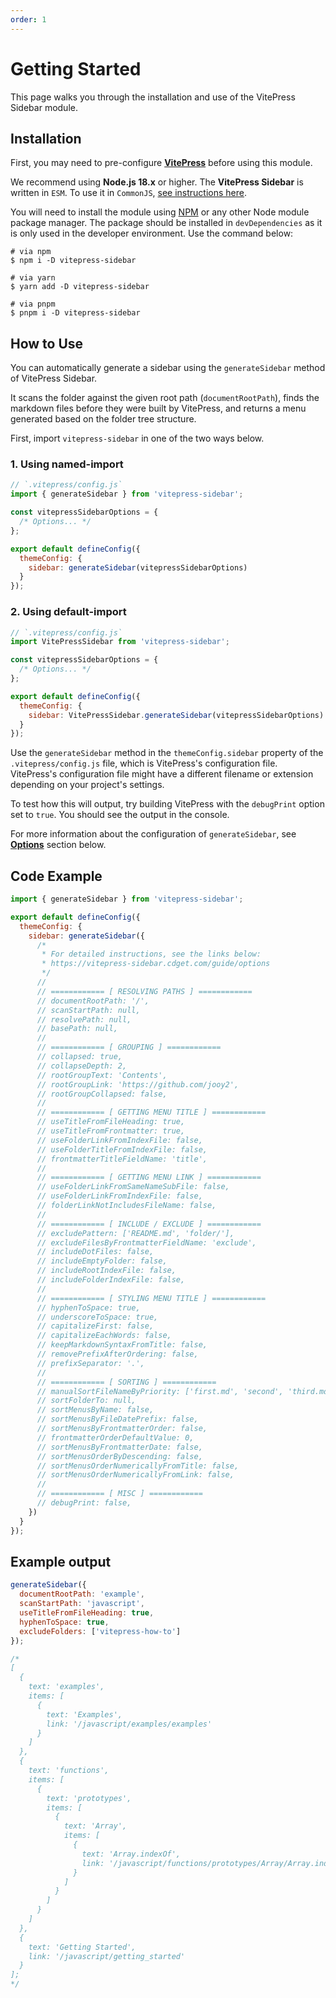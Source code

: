 ```yaml
---
order: 1
---
```


# Getting Started

This page walks you through the installation and use of the VitePress Sidebar module.

## Installation

First, you may need to pre-configure **[VitePress](https://vitepress.dev)** before using this module.

We recommend using **Node.js 18.x** or higher. The **VitePress Sidebar** is written in `ESM`. To use it in `CommonJS`, [see instructions here](/troubleshooting/err-require-esm).

You will need to install the module using [NPM](https://www.npmjs.com/package/vitepress-sidebar) or any other Node module package manager. The package should be installed in `devDependencies` as it is only used in the developer environment. Use the command below:

```shell
# via npm
$ npm i -D vitepress-sidebar

# via yarn
$ yarn add -D vitepress-sidebar

# via pnpm
$ pnpm i -D vitepress-sidebar
```

## How to Use

You can automatically generate a sidebar using the `generateSidebar` method of VitePress Sidebar.

It scans the folder against the given root path (`documentRootPath`), finds the markdown files before they were built by VitePress, and returns a menu generated based on the folder tree structure.

First, import `vitepress-sidebar` in one of the two ways below.

### 1. Using named-import

```javascript
// `.vitepress/config.js`
import { generateSidebar } from 'vitepress-sidebar';

const vitepressSidebarOptions = {
  /* Options... */
};

export default defineConfig({
  themeConfig: {
    sidebar: generateSidebar(vitepressSidebarOptions)
  }
});
```

### 2. Using default-import

```javascript
// `.vitepress/config.js`
import VitePressSidebar from 'vitepress-sidebar';

const vitepressSidebarOptions = {
  /* Options... */
};

export default defineConfig({
  themeConfig: {
    sidebar: VitePressSidebar.generateSidebar(vitepressSidebarOptions)
  }
});
```

Use the `generateSidebar` method in the `themeConfig.sidebar` property of the `.vitepress/config.js` file, which is VitePress's configuration file. VitePress's configuration file might have a different filename or extension depending on your project's settings.

To test how this will output, try building VitePress with the `debugPrint` option set to `true`. You should see the output in the console.

For more information about the configuration of `generateSidebar`, see **[Options](/guide/options)** section below.

## Code Example

```javascript
import { generateSidebar } from 'vitepress-sidebar';

export default defineConfig({
  themeConfig: {
    sidebar: generateSidebar({
      /*
       * For detailed instructions, see the links below:
       * https://vitepress-sidebar.cdget.com/guide/options
       */
      //
      // ============ [ RESOLVING PATHS ] ============
      // documentRootPath: '/',
      // scanStartPath: null,
      // resolvePath: null,
      // basePath: null,
      //
      // ============ [ GROUPING ] ============
      // collapsed: true,
      // collapseDepth: 2,
      // rootGroupText: 'Contents',
      // rootGroupLink: 'https://github.com/jooy2',
      // rootGroupCollapsed: false,
      //
      // ============ [ GETTING MENU TITLE ] ============
      // useTitleFromFileHeading: true,
      // useTitleFromFrontmatter: true,
      // useFolderLinkFromIndexFile: false,
      // useFolderTitleFromIndexFile: false,
      // frontmatterTitleFieldName: 'title',
      //
      // ============ [ GETTING MENU LINK ] ============
      // useFolderLinkFromSameNameSubFile: false,
      // useFolderLinkFromIndexFile: false,
      // folderLinkNotIncludesFileName: false,
      //
      // ============ [ INCLUDE / EXCLUDE ] ============
      // excludePattern: ['README.md', 'folder/'],
      // excludeFilesByFrontmatterFieldName: 'exclude',
      // includeDotFiles: false,
      // includeEmptyFolder: false,
      // includeRootIndexFile: false,
      // includeFolderIndexFile: false,
      //
      // ============ [ STYLING MENU TITLE ] ============
      // hyphenToSpace: true,
      // underscoreToSpace: true,
      // capitalizeFirst: false,
      // capitalizeEachWords: false,
      // keepMarkdownSyntaxFromTitle: false,
      // removePrefixAfterOrdering: false,
      // prefixSeparator: '.',
      //
      // ============ [ SORTING ] ============
      // manualSortFileNameByPriority: ['first.md', 'second', 'third.md'],
      // sortFolderTo: null,
      // sortMenusByName: false,
      // sortMenusByFileDatePrefix: false,
      // sortMenusByFrontmatterOrder: false,
      // frontmatterOrderDefaultValue: 0,
      // sortMenusByFrontmatterDate: false,
      // sortMenusOrderByDescending: false,
      // sortMenusOrderNumericallyFromTitle: false,
      // sortMenusOrderNumericallyFromLink: false,
      //
      // ============ [ MISC ] ============
      // debugPrint: false,
    })
  }
});
```

## Example output

```javascript
generateSidebar({
  documentRootPath: 'example',
  scanStartPath: 'javascript',
  useTitleFromFileHeading: true,
  hyphenToSpace: true,
  excludeFolders: ['vitepress-how-to']
});

/*
[
  {
    text: 'examples',
    items: [
      {
        text: 'Examples',
        link: '/javascript/examples/examples'
      }
    ]
  },
  {
    text: 'functions',
    items: [
      {
        text: 'prototypes',
        items: [
          {
            text: 'Array',
            items: [
              {
                text: 'Array.indexOf',
                link: '/javascript/functions/prototypes/Array/Array.indexOf'
              }
            ]
          }
        ]
      }
    ]
  },
  {
    text: 'Getting Started',
    link: '/javascript/getting_started'
  }
];
*/
```
